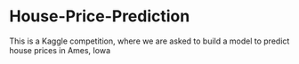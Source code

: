 # House-Price-Prediction
This is a Kaggle competition, where we are asked to build a model to predict house prices in Ames, Iowa

